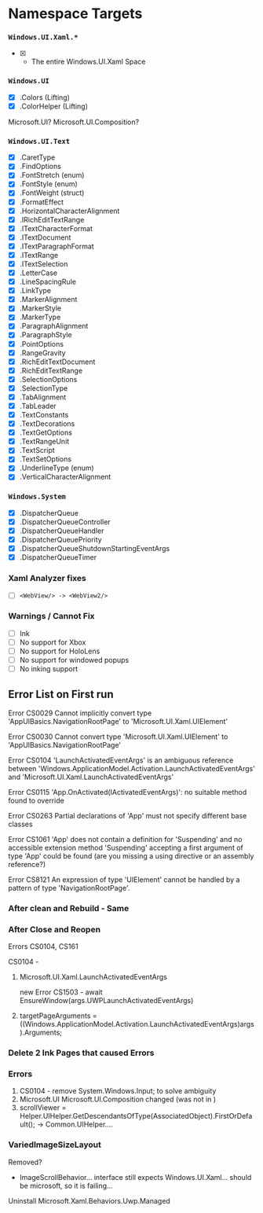 # Namespace Targets

### `Windows.UI.Xaml.*`
- [x] * The entire Windows.UI.Xaml Space

### `Windows.UI`
- [x] .Colors (Lifting)
- [x] .ColorHelper (Lifting)

Microsoft.UI? 
Microsoft.UI.Composition?

### `Windows.UI.Text`
- [x] .CaretType
- [x] .FindOptions
- [x] .FontStretch (enum)
- [x] .FontStyle (enum)
- [x] .FontWeight (struct)
- [x] .FormatEffect
- [x] .HorizontalCharacterAlignment
- [x] .IRichEditTextRange
- [x] .ITextCharacterFormat
- [x] .ITextDocument
- [x] .ITextParagraphFormat
- [x] .ITextRange
- [x] .ITextSelection
- [x] .LetterCase
- [x] .LineSpacingRule
- [x] .LinkType
- [x] .MarkerAlignment
- [x] .MarkerStyle
- [x] .MarkerType
- [x] .ParagraphAlignment
- [x] .ParagraphStyle
- [x] .PointOptions
- [x] .RangeGravity
- [x] .RichEditTextDocument
- [x] .RichEditTextRange
- [x] .SelectionOptions
- [x] .SelectionType
- [x] .TabAlignment
- [x] .TabLeader
- [x] .TextConstants
- [x] .TextDecorations
- [x] .TextGetOptions
- [x] .TextRangeUnit
- [x] .TextScript
- [x] .TextSetOptions
- [x] .UnderlineType (enum)
- [x] .VerticalCharacterAlignment

### `Windows.System`
- [x] .DispatcherQueue 
- [x] .DispatcherQueueController 
- [x] .DispatcherQueueHandler 
- [x] .DispatcherQueuePriority 
- [x] .DispatcherQueueShutdownStartingEventArgs 
- [x] .DispatcherQueueTimer

### Xaml Analyzer fixes
- [ ] `<WebView/> -> <WebView2/>`

### Warnings / Cannot Fix
- [ ] Ink
- [ ] No support for Xbox
- [ ] No support for HoloLens
- [ ] No support for windowed popups
- [ ] No inking support

## Error List on First run


Error	CS0029	Cannot implicitly convert type 'AppUIBasics.NavigationRootPage' to 'Microsoft.UI.Xaml.UIElement'	

Error	CS0030	Cannot convert type 'Microsoft.UI.Xaml.UIElement' to 'AppUIBasics.NavigationRootPage'	

Error	CS0104	'LaunchActivatedEventArgs' is an ambiguous reference between 'Windows.ApplicationModel.Activation.LaunchActivatedEventArgs' and 'Microsoft.UI.Xaml.LaunchActivatedEventArgs'	

Error	CS0115	'App.OnActivated(IActivatedEventArgs)': no suitable method found to override

Error	CS0263	Partial declarations of 'App' must not specify different base classes

Error	CS1061	'App' does not contain a definition for 'Suspending' and no accessible extension method 'Suspending' accepting a first argument of type 'App' could be found (are you missing a using directive or an assembly reference?)	

Error	CS8121	An expression of type 'UIElement' cannot be handled by a pattern of type 'NavigationRootPage'.

### After clean and Rebuild - Same

### After Close and Reopen

Errors CS0104, CS161

CS0104 - 
1. Microsoft.UI.Xaml.LaunchActivatedEventArgs

    new Error CS1503 - await EnsureWindow(args.UWPLaunchActivatedEventArgs)

2. targetPageArguments = ((Windows.ApplicationModel.Activation.LaunchActivatedEventArgs)args).Arguments;

### Delete 2 Ink Pages that caused Errors

### Errors
1. CS0104 - remove System.Windows.Input; to solve ambiguity
2. Microsoft.UI Microsoft.UI.Composition changed (was not in )
3. scrollViewer = Helper.UIHelper.GetDescendantsOfType<ScrollViewer>(AssociatedObject).FirstOrDefault(); -> Common.UIHelper....

### VariedImageSizeLayout 
Removed?


 - ImageScrollBehavior... interface still expects Windows.UI.Xaml... should be microsoft, so it is failing...

 Uninstall Microsoft.Xaml.Behaviors.Uwp.Managed

